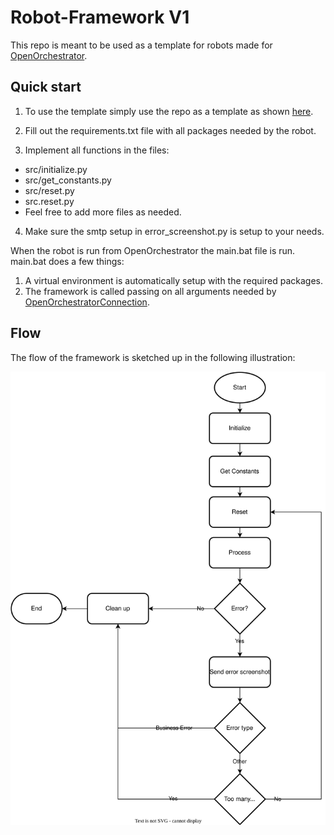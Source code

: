 # Robot-Framework V1

This repo is meant to be used as a template for robots made for [OpenOrchestrator](https://github.com/itk-dev-rpa/OpenOrchestrator).

## Quick start

1. To use the template simply use the repo as a template as shown [here](https://docs.github.com/en/repositories/creating-and-managing-repositories/creating-a-repository-from-a-template).

2. Fill out the requirements.txt file with all packages needed by the robot.

3. Implement all functions in the files:
* src/initialize.py
* src/get_constants.py
* src/reset.py
* src.reset.py
* Feel free to add more files as needed.

4. Make sure the smtp setup in error_screenshot.py is setup to your needs.

When the robot is run from OpenOrchestrator the main.bat file is run.
main.bat does a few things:
1. A virtual environment is automatically setup with the required packages.
2. The framework is called passing on all arguments needed by [OpenOrchestratorConnection](https://github.com/itk-dev-rpa/OpenOrchestratorConnection).

## Flow

The flow of the framework is sketched up in the following illustration:

![Flow diagram](Robot-Framework.svg)
